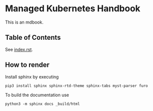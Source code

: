 # Managed Kubernetes Handbook

This is an mdbook.

## Table of Contents

See [index.rst](index.rst).

## How to render

Install sphinx by executing

```
pip3 install sphinx sphinx-rtd-theme sphinx-tabs myst-parser furo
```

To build the documentation use

```
python3 -m sphinx docs _build/html
```
